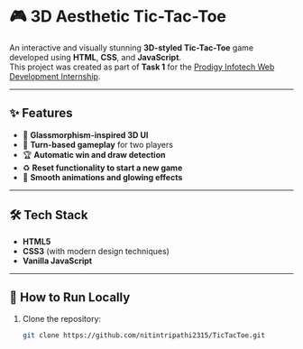 # 🎮 3D Aesthetic Tic-Tac-Toe

An interactive and visually stunning **3D-styled Tic-Tac-Toe** game developed using **HTML**, **CSS**, and **JavaScript**.  
This project was created as part of **Task 1** for the [Prodigy Infotech Web Development Internship](https://prodigyinfotech.dev/).

---

## ✨ Features

- 🧊 **Glassmorphism-inspired 3D UI**
- 🔄 **Turn-based gameplay** for two players
- 🏆 **Automatic win and draw detection**
- ♻️ **Reset functionality to start a new game**
- 🎉 **Smooth animations and glowing effects**

---

## 🛠️ Tech Stack

- **HTML5**
- **CSS3** (with modern design techniques)
- **Vanilla JavaScript**

---

## 📌 How to Run Locally

1. Clone the repository:
   ```bash
   git clone https://github.com/nitintripathi2315/TicTacToe.git
